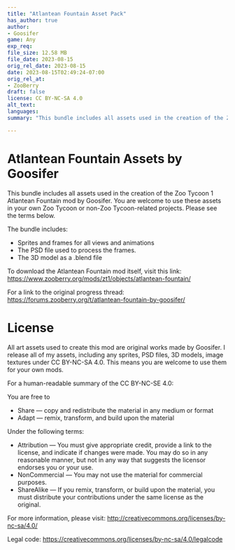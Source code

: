 ```yaml
---
title: "Atlantean Fountain Asset Pack"
has_author: true
author: 
- Goosifer
game: Any
exp_req: 
file_size: 12.58 MB
file_date: 2023-08-15
orig_rel_date: 2023-08-15
date: 2023-08-15T02:49:24-07:00
orig_rel_at: 
- ZooBerry
draft: false
license: CC BY-NC-SA 4.0
alt_text: 
languages:
summary: "This bundle includes all assets used in the creation of the Zoo Tycoon 1 Atlantean Fountain mod by Goosifer."

---
```


# Atlantean Fountain Assets by Goosifer

This bundle includes all assets used in the creation of the Zoo Tycoon 1 Atlantean Fountain mod by Goosifer. You are welcome to use these assets in your own Zoo Tycoon or non-Zoo Tycoon-related projects. Please see the terms below.

The bundle includes:

- Sprites and frames for all views and animations
- The PSD file used to process the frames.
- The 3D model as a .blend file

To download the Atlantean Fountain mod itself, visit this link: https://www.zooberry.org/mods/zt1/objects/atlantean-fountain/

For a link to the original progress thread: https://forums.zooberry.org/t/atlantean-fountain-by-goosifer/

# License

All art assets used to create this mod are original works made by Goosifer. I release all of my assets, including any sprites, PSD files, 3D models, image textures under CC BY-NC-SA 4.0. This means you are welcome to use them for your own mods.

For a human-readable summary of the CC BY-NC-SE 4.0:

You are free to

- Share — copy and redistribute the material in any medium or format
- Adapt — remix, transform, and build upon the material

Under the following terms:

- Attribution — You must give appropriate credit, provide a link to the license, and indicate if changes were made. You may do so in any reasonable manner, but not in any way that suggests the licensor endorses you or your use.
- NonCommercial — You may not use the material for commercial purposes.
- ShareAlike — If you remix, transform, or build upon the material, you must distribute your contributions under the same license as the original.

For more information, please visit: http://creativecommons.org/licenses/by-nc-sa/4.0/

Legal code: https://creativecommons.org/licenses/by-nc-sa/4.0/legalcode
